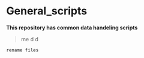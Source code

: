 # General_scripts

**This repository has common data handeling scripts**
> me
> d
> d

`rename files`
